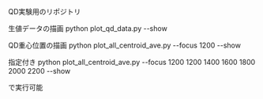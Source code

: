 QD実験用のリポジトリ

生値データの描画
python plot_qd_data.py --show

QD重心位置の描画
python plot_all_centroid_ave.py --focus 1200 --show

指定付き
python plot_all_centroid_ave.py --focus 1200 1200 1400 1600 1800 2000 2200 --show

で実行可能